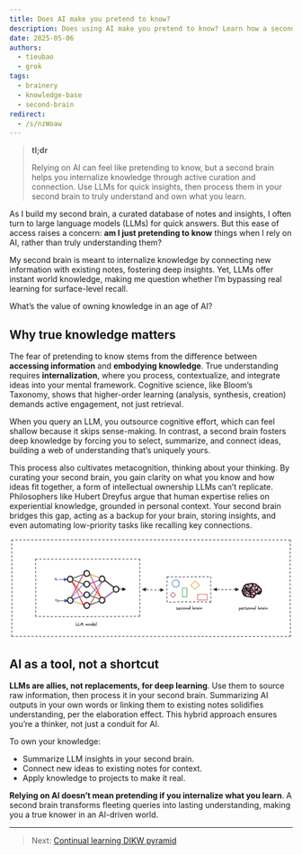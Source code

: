```yaml
---
title: Does AI make you pretend to know?
description: Does using AI make you pretend to know? Learn how a second brain helps you truly understand by curating and connecting knowledge, not just querying AI.
date: 2025-05-06
authors:
  - tieubao
  - grok
tags:
  - brainery
  - knowledge-base
  - second-brain
redirect:
  - /s/nzWoaw
---
```


> **tl;dr**
>
> Relying on AI can feel like pretending to know, but a second brain helps you internalize knowledge through active curation and connection. Use LLMs for quick insights, then process them in your second brain to truly understand and own what you learn.

As I build my second brain, a curated database of notes and insights, I often turn to large language models (LLMs) for quick answers. But this ease of access raises a concern: **am I just pretending to know** things when I rely on AI, rather than truly understanding them?

My second brain is meant to internalize knowledge by connecting new information with existing notes, fostering deep insights. Yet, LLMs offer instant world knowledge, making me question whether I’m bypassing real learning for surface-level recall.

What’s the value of owning knowledge in an age of AI?

## Why true knowledge matters

The fear of pretending to know stems from the difference between **accessing information** and **embodying knowledge**. True understanding requires **internalization**, where you process, contextualize, and integrate ideas into your mental framework. Cognitive science, like Bloom’s Taxonomy, shows that higher-order learning (analysis, synthesis, creation) demands active engagement, not just retrieval.

When you query an LLM, you outsource cognitive effort, which can feel shallow because it skips sense-making. In contrast, a second brain fosters deep knowledge by forcing you to select, summarize, and connect ideas, building a web of understanding that’s uniquely yours.

This process also cultivates metacognition, thinking about your thinking. By curating your second brain, you gain clarity on what you know and how ideas fit together, a form of intellectual ownership LLMs can’t replicate. Philosophers like Hubert Dreyfus argue that human expertise relies on experiential knowledge, grounded in personal context. Your second brain bridges this gap, acting as a backup for your brain, storing insights, and even automating low-priority tasks like recalling key connections.

![](assets/rely.webp)

## AI as a tool, not a shortcut

**LLMs are allies, not replacements, for deep learning**. Use them to source raw information, then process it in your second brain. Summarizing AI outputs in your own words or linking them to existing notes solidifies understanding, per the elaboration effect. This hybrid approach ensures you’re a thinker, not just a conduit for AI.

To own your knowledge:

- Summarize LLM insights in your second brain.
- Connect new ideas to existing notes for context.
- Apply knowledge to projects to make it real.

**Relying on AI doesn’t mean pretending if you internalize what you learn**. A second brain transforms fleeting queries into lasting understanding, making you a true knower in an AI-driven world.

---

> Next: [Continual learning DIKW pyramid](dikw-pyramid.md)
